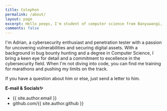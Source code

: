 ```yaml
---
title: Colophon
permalink: /about/
layout: page
excerpt: Hello peeps, I'm student of computer science from Banyuwangi, living in Jogjakarta. This blog for documentation about my programming journey, running on jekyll, hosting on netlify and using my own simple theme.
comments: false
---
```


I'm Adrian, a cybersecurity enthusiast and penetration tester with a passion for uncovering vulnerabilities and securing digital assets. With a background in bug bounty hunting and a degree in Computer Science, I bring a keen eye for detail and a commitment to excellence in the cybersecurity field. When I'm not diving into code, you can find me training for marathons and pushing my limits on the track.

If you have a question about him or else, just send a letter to him.


**E-mail & Socials✨**

- {{ site.author.email }}
- github.com/{{ site.author.github }}
